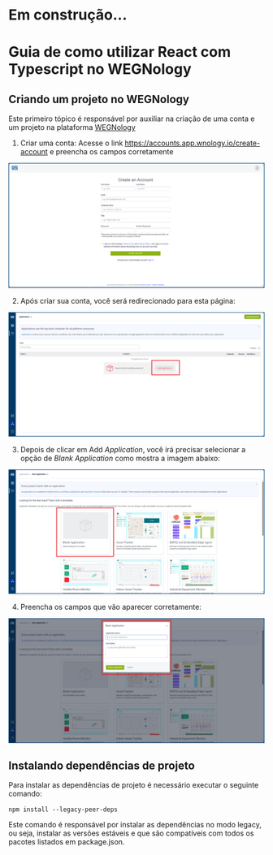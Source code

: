 # Em construção...

# Guia de como utilizar React com Typescript no WEGNology

## Criando um projeto no WEGNology

Este primeiro tópico é responsável por auxiliar na criação de uma conta e um projeto
na plataforma [WEGNology](https://accounts.app.wnology.io/signin)

1. Criar uma conta:
   Acesse o link <https://accounts.app.wnology.io/create-account> e preencha os
   campos corretamente

![Criação de uma conta no WEGNology](./src/assets/img/create-account.png)

2. Após criar sua conta, você será redirecionado para esta página:

![Página inicial do WEGNology](./src/assets/img/create-application-1.png)

3. Depois de clicar em Add *Application*, você irá precisar selecionar a opção de
*Blank Application* como mostra a imagem abaixo:

![Blank Application](./src/assets/img/create-application-2.png)

4. Preencha os campos que vão aparecer corretamente:

![Blank Application](./src/assets/img/create-application-3.png)

## Instalando dependências de projeto

Para instalar as dependências de projeto é necessário executar o seguinte comando:

```
npm install --legacy-peer-deps
```

Este comando é responsável por instalar as dependências no modo
legacy, ou seja, instalar as versões estáveis e que são compatíveis
com todos os pacotes listados em package.json.
